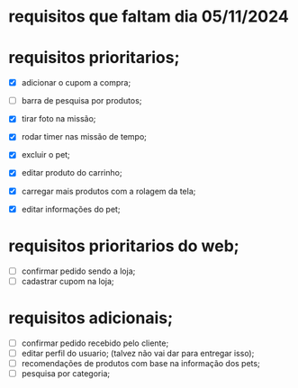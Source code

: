 # requisitos que faltam dia 05/11/2024

# requisitos prioritarios;
- [x] adicionar o cupom a compra;
- [ ] barra de pesquisa por produtos;
- [x] tirar foto na missão;
- [x] rodar timer nas missão de tempo;
- [x] excluir o pet;
- [x] editar produto do carrinho;
- [x] carregar mais produtos com a rolagem da tela;
- [x] editar informações do pet;


# requisitos prioritarios do web;
- [ ] confirmar pedido sendo a loja;
- [ ] cadastrar cupom na loja;

# requisitos adicionais;
- [ ] confirmar pedido recebido pelo cliente;
- [ ] editar perfil do usuario; (talvez não vai dar para entregar isso);
- [ ] recomendações de produtos com base na informação dos pets;
- [ ] pesquisa por categoria;
